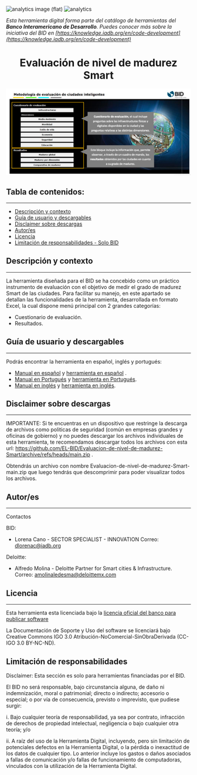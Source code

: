 
![analytics image (flat)](https://raw.githubusercontent.com/vitr/google-analytics-beacon/master/static/badge-flat.gif)
![analytics](https://www.google-analytics.com/collect?v=1&cid=555&t=pageview&ec=repo&ea=open&dp=/Metodologia-de-evaluacion-de-ciudades-inteligentes/readme&dt=&tid=UA-4677001-16)

*Esta herramienta digital forma parte del catálogo de herramientas del **Banco Interamericano de Desarrollo**. Puedes conocer más sobre la iniciativa del BID en [https://knowledge.iadb.org/en/code-development](https://knowledge.iadb.org/en/code-development)*

<h1 align="center"> Evaluación de nivel de madurez Smart</h1>
<p align="center"><img src="https://raw.githubusercontent.com/EL-BID/Evaluacion-de-nivel-de-madurez-Smart/main/evaluacio%CC%81n-smart-cities-interfaz.png"/></p> 

## Tabla de contenidos:
---

- [Descripción y contexto](#descripción-y-contexto)
- [Guía de usuario y descargables](#guía-de-usuario-y-descargables)
- [Disclaimer sobre descargas](#disclaimer-sobre-descargas)
- [Autor/es](#autores)
- [Licencia](#licencia)
- [Limitación de responsabilidades - Solo BID](#limitación-de-responsabilidades)


## Descripción y contexto
---
La herramienta diseñada para el BID se ha concebido como un práctico instrumento de evaluación con el objetivo de medir
el grado de madurez Smart de las ciudades. Para facilitar su manejo, en este apartado se detallan las funcionalidades de la
herramienta, desarrollada en formato Excel, la cual dispone menú principal con 2 grandes categorías:
- Cuestionario de evaluación.
- Resultados. 

## Guía de usuario y descargables
---
Podrás encontrar la herramienta en español, inglés y portugués:
- [Manual en español](https://github.com/EL-BID/Evaluacion-de-nivel-de-madurez-Smart/blob/main/Manual%202021.10.27.pdf) y [herramienta en español](https://github.com/EL-BID/Evaluacion-de-nivel-de-madurez-Smart/blob/main/Herramienta%20Espan%CC%83ol.xlsm) .
- [Manual en Portugués](https://github.com/EL-BID/Evaluacion-de-nivel-de-madurez-Smart/blob/main/Manual%20Portugue%CC%81s%202021.10.29.pdf) y [herramienta en Portugués](https://github.com/EL-BID/Evaluacion-de-nivel-de-madurez-Smart/blob/main/Herramienta%20Portugue%CC%81s.xlsm).
- [Manual en inglés](https://github.com/EL-BID/Evaluacion-de-nivel-de-madurez-Smart/blob/main/Manual%20Ingles%202021.10.29.pdf) y [herramienta en inglés](https://github.com/EL-BID/Evaluacion-de-nivel-de-madurez-Smart/blob/main/Herramienta%20Espan%CC%83ol.xlsm).

## Disclaimer sobre descargas
---
IMPORTANTE: Si te encuentras en un dispositivo que restringe la descarga de archivos como politicas de seguridad (común en empresas grandes y oficinas de gobierno) y no puedes descargar los archivos individuales de esta herramienta, te recomendamos descargar todos los archivos con esta url: https://github.com/EL-BID/Evaluacion-de-nivel-de-madurez-Smart/archive/refs/heads/main.zip . 

Obtendrás un archivo con nombre Evaluacion-de-nivel-de-madurez-Smart-main.zip que luego tendrás que descomprimir para poder visualizar todos los archivos.
 	
## Autor/es
---
Contactos

BID:
- Lorena Cano - SECTOR SPECIALIST - INNOVATION 
Correo: dlorenac@iadb.org

Deloitte:
- Alfredo Molina - Deloitte Partner for Smart cities & Infrastructure.
Correo: amolinaledesma@deloittemx.com

## Licencia 
---

Esta herramienta esta licenciada bajo la [licencia oficial del banco para publicar software](https://github.com/EL-BID/Evaluacion-de-nivel-de-madurez-Smart/blob/main/LICENSE.md)

La Documentación de Soporte y Uso del software se licenciará bajo Creative Commons IGO 3.0 Atribución-NoComercial-SinObraDerivada (CC-IGO 3.0 BY-NC-ND).

## Limitación de responsabilidades
Disclaimer: Esta sección es solo para herramientas financiadas por el BID.

El BID no será responsable, bajo circunstancia alguna, de daño ni indemnización, moral o patrimonial; directo o indirecto; accesorio o especial; o por vía de consecuencia, previsto o imprevisto, que pudiese surgir:

i. Bajo cualquier teoría de responsabilidad, ya sea por contrato, infracción de derechos de propiedad intelectual, negligencia o bajo cualquier otra teoría; y/o

ii. A raíz del uso de la Herramienta Digital, incluyendo, pero sin limitación de potenciales defectos en la Herramienta Digital, o la pérdida o inexactitud de los datos de cualquier tipo. Lo anterior incluye los gastos o daños asociados a fallas de comunicación y/o fallas de funcionamiento de computadoras, vinculados con la utilización de la Herramienta Digital.
